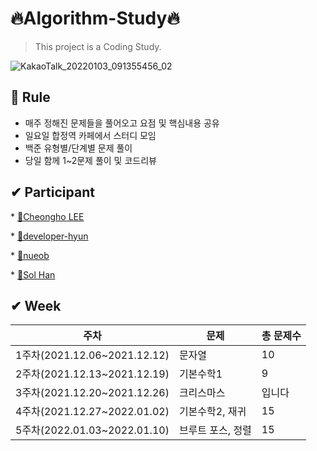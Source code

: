 # 🔥Algorithm-Study🔥
> This project is a Coding Study.

![KakaoTalk_20220103_091355456_02](https://user-images.githubusercontent.com/79739183/147913580-09d79c39-3a76-4fac-9744-5e18950c2712.jpg)

## 🚀 Rule
 * 매주 정해진 문제들을 풀어오고 요점 및 핵심내용 공유
 * 일요일 합정역 카페에서 스터디 모임
 * 백준 유형별/단계별 문제 풀이 
 * 당일 함께 1~2문제 풀이 및 코드리뷰 
 

## ✔ Participant
<p>
  * <a href="https://github.com/CheongHo-Lee/" target="_blank">🐲Cheongho LEE</a>
</p>
<p>
  * <a href="https://github.com/developer-hyun" target="_blank">🐴developer-hyun</a>
</p>
<p>
  * <a href=https://github.com/nueob/" target="_blank">🦐nueob</a>
</p>
<p>
  * <a href="https://github.com/SolHaan" target="_blank">🐤Sol Han</a>
</p>

   
## ✔ Week
|주차|문제|총 문제수|
|------|---|---|
|1주차(2021.12.06~2021.12.12)|문자열|10|
|2주차(2021.12.13~2021.12.19)|기본수학1|9|
|3주차(2021.12.20~2021.12.26)|크리스마스|입니다|
|4주차(2021.12.27~2022.01.02)|기본수학2, 재귀|15|
|5주차(2022.01.03~2022.01.10)|브루트 포스, 정렬|15|

